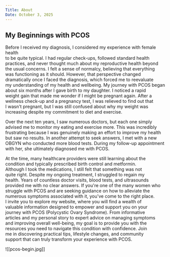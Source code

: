 ```yaml
---
Title: About
Date: October 3, 2025
---  
```


## My Beginnings with PCOS

Before I received my diagnosis, I considered my experience with female health  
to be quite typical. I had regular check-ups, followed standard health  
practices, and never thought much about my reproductive health beyond  
the usual concerns. I felt a sense of normalcy, believing that everything  
was functioning as it should. However, that perspective changed  
dramatically once I faced the diagnosis, which forced me to reevaluate  
my understanding of my health and wellbeing. My journey with PCOS began  
about six months after I gave birth to my daughter. I noticed a rapid  
weight gain that made me wonder if I might be pregnant again. After a  
wellness check-up and a pregnancy test, I was relieved to find out that  
I wasn't pregnant, but I was still confused about why my weight was  
increasing despite my commitment to diet and exercise. 

Over the next ten years, I saw numerous doctors, but each one simply  
advised me to monitor my eating and exercise more. This was incredibly  
frustrating because I was genuinely making an effort to improve my health  
but saw no results. In another attempt to seek answers, I met with a new  
OBGYN who conducted more blood tests. During my follow-up appointment  
with her, she ultimately diagnosed me with PCOS.

At the time, many healthcare providers were still learning about the  
condition and typically prescribed birth control and metformin.  
Although I took the medications, I still felt that something was not  
quite right. Despite my ongoing treatment, I struggled to regain my  
health. Years of countless doctor visits, blood tests, and ultrasounds  
provided me with no clear answers. If you're one of the many women who  
struggle with PCOS and are seeking guidance on how to alleviate the  
numerous symptoms associated with it, you've come to the right place.  
I invite you to explore my website, where you will find a wealth of  
valuable information designed to empower and support you on your  
journey with PCOS (Polycystic Ovary Syndrome). From informative  
articles and my personal story to expert advice on managing symptoms  
and improving overall well-being, my goal is to provide you with the  
resources you need to navigate this condition with confidence. Join  
me in discovering practical tips, lifestyle changes, and community  
support that can truly transform your experience with PCOS.

![[pcos-begin.jpg]]




